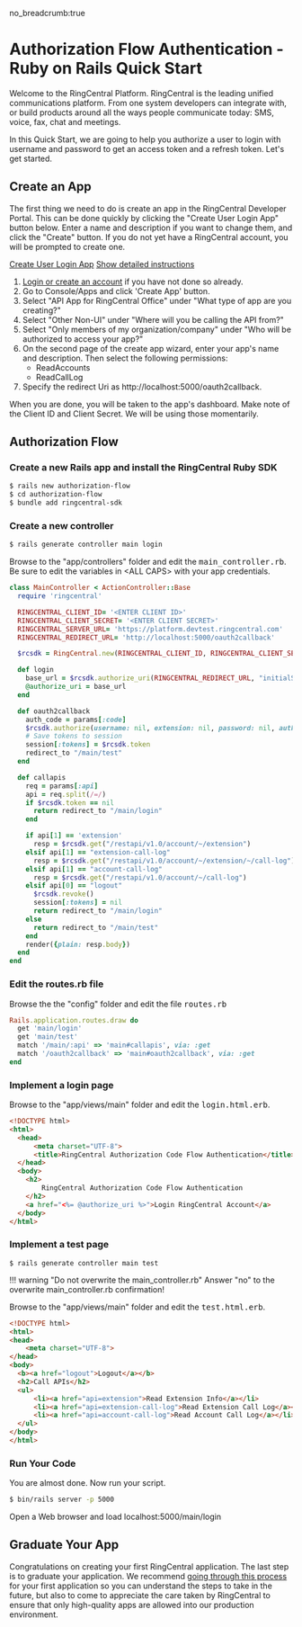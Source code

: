 no_breadcrumb:true

# Authorization Flow Authentication - Ruby on Rails Quick Start

Welcome to the RingCentral Platform. RingCentral is the leading unified communications platform. From one system developers can integrate with, or build products around all the ways people communicate today: SMS, voice, fax, chat and meetings.

In this Quick Start, we are going to help you authorize a user to login with username and password to get an access token and a refresh token. Let's get started.

## Create an App

The first thing we need to do is create an app in the RingCentral Developer Portal. This can be done quickly by clicking the "Create User Login App" button below. Enter a name and description if you want to change them, and click the "Create" button. If you do not yet have a RingCentral account, you will be prompted to create one.

<a target="_new" href="https://developer.ringcentral.com/new-app?name=Authorization+Flow+Quick+Start+App&desc=A+simple+app+to+demo+authorizing+user+on+RingCentral&public=false&type=ServerWeb&carriers=7710,7310,3420&permissions=ReadAccounts,ReadCallLog&redirectUri=http://localhost:5000/oauth2callback&utm_source=devguide&utm_medium=button&utm_campaign=quickstart" class="btn btn-primary">Create User Login App</a>
<a class="btn-link btn-collapse" data-toggle="collapse" href="#create-app-instructions" role="button" aria-expanded="false" aria-controls="create-app-instructions">Show detailed instructions</a>

<div class="collapse" id="create-app-instructions">
<ol>
<li><a href="https://developer.ringcentral.com/login.html#/">Login or create an account</a> if you have not done so already.</li>
<li>Go to Console/Apps and click 'Create App' button.</li>
<li>Select "API App for RingCentral Office" under "What type of app are you creating?"</li>
<li>Select "Other Non-UI" under "Where will you be calling the API from?"
<li>Select "Only members of my organization/company" under "Who will be authorized to access your app?"
<li>On the second page of the create app wizard, enter your app's name and description. Then select the following permissions:
  <ul>
    <li>ReadAccounts</li>
    <li>ReadCallLog</li>
  </ul>
  </li>
<li>Specify the redirect Uri as http://localhost:5000/oauth2callback.</li>
</ol>
</div>

When you are done, you will be taken to the app's dashboard. Make note of the Client ID and Client Secret. We will be using those momentarily.

## Authorization Flow

### Create a new Rails app and install the RingCentral Ruby SDK

```bash
$ rails new authorization-flow
$ cd authorization-flow
$ bundle add ringcentral-sdk
```

### Create a new controller

```bash
$ rails generate controller main login
```

Browse to the "app/controllers" folder and edit the <tt>main_controller.rb</tt>. Be sure to edit the variables in &lt;ALL CAPS> with your app credentials.

```ruby
class MainController < ActionController::Base
  require 'ringcentral'

  RINGCENTRAL_CLIENT_ID= '<ENTER CLIENT ID>'
  RINGCENTRAL_CLIENT_SECRET= '<ENTER CLIENT SECRET>'
  RINGCENTRAL_SERVER_URL= 'https://platform.devtest.ringcentral.com'
  RINGCENTRAL_REDIRECT_URL= 'http://localhost:5000/oauth2callback'

  $rcsdk = RingCentral.new(RINGCENTRAL_CLIENT_ID, RINGCENTRAL_CLIENT_SECRET, RINGCENTRAL_SERVER_URL);

  def login
    base_url = $rcsdk.authorize_uri(RINGCENTRAL_REDIRECT_URL, "initialState")
    @authorize_uri = base_url
  end

  def oauth2callback
    auth_code = params[:code]
    $rcsdk.authorize(username: nil, extension: nil, password: nil, auth_code: auth_code, redirect_uri: RINGCENTRAL_REDIRECT_URL)
    # Save tokens to session
    session[:tokens] = $rcsdk.token
    redirect_to "/main/test"
  end

  def callapis
    req = params[:api]
    api = req.split(/=/)
    if $rcsdk.token == nil
      return redirect_to "/main/login"
    end

    if api[1] == 'extension'
      resp = $rcsdk.get("/restapi/v1.0/account/~/extension")
    elsif api[1] == "extension-call-log"
      resp = $rcsdk.get("/restapi/v1.0/account/~/extension/~/call-log")
    elsif api[1] == "account-call-log"
      resp = $rcsdk.get("/restapi/v1.0/account/~/call-log")
    elsif api[0] == "logout"
      $rcsdk.revoke()
      session[:tokens] = nil
      return redirect_to "/main/login"
    else
      return redirect_to "/main/test"
    end
    render({plain: resp.body})
  end
end
```

### Edit the routes.rb file

Browse the the "config" folder and edit the file <tt>routes.rb</tt>

```ruby
Rails.application.routes.draw do
  get 'main/login'
  get 'main/test'
  match '/main/:api' => 'main#callapis', via: :get
  match '/oauth2callback' => 'main#oauth2callback', via: :get
end
```

### Implement a login page

Browse to the "app/views/main" folder and edit the <tt>login.html.erb</tt>.

```html
<!DOCTYPE html>
<html>
  <head>
      <meta charset="UTF-8">
      <title>RingCentral Authorization Code Flow Authentication</title>
  </head>
  <body>
    <h2>
        RingCentral Authorization Code Flow Authentication
    </h2>
    <a href="<%= @authorize_uri %>">Login RingCentral Account</a>
  </body>
</html>
```

### Implement a test page

```bask
$ rails generate controller main test
```

!!! warning "Do not overwrite the main_controller.rb"
    Answer "no" to the overwrite main_controller.rb confirmation!

Browse to the "app/views/main" folder and edit the <tt> test.html.erb</tt>.

```html
<!DOCTYPE html>
<html>
<head>
    <meta charset="UTF-8">
</head>
<body>
  <b><a href="logout">Logout</a></b>
  <h2>Call APIs</h2>
  <ul>
      <li><a href="api=extension">Read Extension Info</a></li>
      <li><a href="api=extension-call-log">Read Extension Call Log</a></li>
      <li><a href="api=account-call-log">Read Account Call Log</a></li>
  </ul>
</body>
</html>
```

### Run Your Code

You are almost done. Now run your script.

```bash
$ bin/rails server -p 5000
```

Open a Web browser and load localhost:5000/main/login

## Graduate Your App

Congratulations on creating your first RingCentral application. The last step is to graduate your application. We recommend [going through this process](../../../../basics/production) for your first application so you can understand the steps to take in the future, but also to come to appreciate the care taken by RingCentral to ensure that only high-quality apps are allowed into our production environment.

